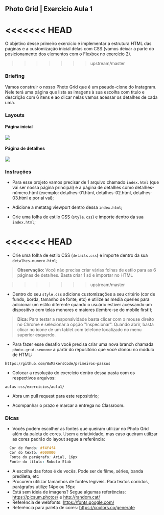 
## Photo Grid | Exercício Aula 1 

<<<<<<< HEAD
=======
O objetivo desse primeiro exercício é implementar a estrutura HTML das páginas e a customização inicial delas com CSS (vamos deixar a parte do posicionamento dos elementos com o Flexbox no exercício 2).
>>>>>>> upstream/master

### Briefing 

Vamos construir o nosso Photo Grid que é um pseudo-clone do Instagram. Nele terá uma página que lista as imagens à sua escolha com título e descrição com 6 itens
e ao clicar nelas vamos acessar os detalhes de cada uma. 

### Layouts 

#### Página inicial

<img src="https://user-images.githubusercontent.com/6249258/82079070-95d2f200-96b8-11ea-9ca4-75406be0394a.jpg"/> 


#### Página de detalhes 

<img src="https://github.com/WoMakersCode/primeiros-passos/raw/master/aula-css/exercicios/photo-grid/layouts/photogrid_details.jpg"/> 


### Instruções

- Para esse projeto vamos precisar de 1 arquivo chamado `index.html` (que vai ser nossa página principal) e a página de detalhes como detalhes-número.html (exemplo: detalhes-01.html, detalhes-02.html, detalhes-03.html e por aí vai);

- Adicione a metatag viewport dentro dessa `index.html`;

- Crie uma folha de estilo CSS (`style.css`) e importe dentro da sua `index.html`; 

<<<<<<< HEAD
=======
- Crie uma folha de estilo CSS (`details.css`) e importe dentro da sua `detalhes-numero.html`; 

> **Observação:** Você não precisa criar várias folhas de estilo para as 6 páginas de detalhes. Basta criar 1 só e importar no HTML

>>>>>>> upstream/master
- Dentro do seu `style.css` adicione customizações a seu critério (cor de fundo, borda, tamanho de fonte, etc) e utilize as media queries para adicionar um estilo diferente quando o usuário estiver acessando um dispositivo com telas menores e maiores (lembre-se do mobile first!); 


> **Dica:** Para testar a responsividade basta clicar com o mouse direito no Chrome e selecionar a opção "Inspecionar". 
Quando abrir, basta clicar no ícone de um tablet com telefone localizado no menu superior esquerdo. 


- Para fazer esse desafio você precisa criar uma nova branch chamada `photo-grid-seunome` a partir do repositório que você clonou no módulo de HTML: 

```
https://github.com/WoMakersCode/primeiros-passos
```

- Colocar a resolução do exercício dentro dessa pasta com os respectivos arquivos: 

```
aulas-css/exercicios/aula1/
```

- Abra um pull request para este repositório;

- Acompanhar o prazo e marcar a entrega no Classroom. 

### Dicas 

- Vocês podem escolher as fontes que queiram utilizar no Photo Grid além da paleta de cores. Usem a criatividade, mas caso queiram utilizar as cores padrão do layout segue a referência: 

```css
  Cor de fundo: #f4f4f4 
  Cor do texto: #000000
  Fonte do parágrafo: Arial, 16px 
  Fonte do título: Roboto Slab
```

- A escolha das fotos é de vocês. Pode ser de filme, séries, banda predileta, etc
- Procurem utilizar tamanhos de fontes legíveis. Para textos corridos, parágrafos utilize 14px ou 16px
- Está sem ideia de imagens? Segue algumas referências: https://picsum.photos/ e http://random.cat/
- Referência de webfonts: https://fonts.google.com/ 
- Referência para paleta de cores: https://coolors.co/generate
